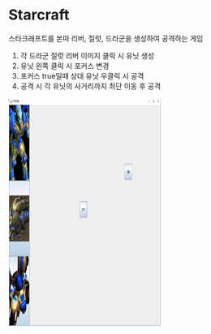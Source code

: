 # Starcraft
스타크래프트를 본따 리버, 질럿, 드라군을 생성하여 공격하는 게임


1. 각 드라군 질럿 리버 이미지 클릭 시 유닛 생성
2. 유닛 왼쪽 클릭 시 포커스 변경
3. 포커스 true일때 상대 유닛 우클릭 시 공격
4. 공격 시 각 유닛의 사거리까지 최단 이동 후 공격 

<img src = './img/main.JPG' width = '300' height = '450' />

